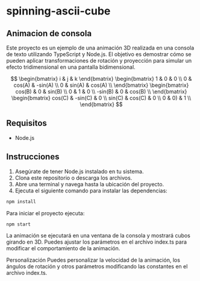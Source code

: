 # spinning-ascii-cube

## Animacion de consola

Este proyecto es un ejemplo de una animación 3D realizada en una consola de texto utilizando TypeScript y Node.js. El objetivo es demostrar cómo se pueden aplicar transformaciones de rotación y proyección para simular un efecto tridimensional en una pantalla bidimensional.

$$
\begin{bmatrix}
i & j & k
\end{bmatrix}
\begin{bmatrix}
1 & 0 & 0 \\
0 & cos(A) & -sin(A) \\
0 & sin(A) & cos(A)  \\
\end{bmatrix}
\begin{bmatrix}
cos(B) & 0 & sin(B) \\
0 & 1 & 0 \\
-sin(B) & 0 & cos(B)  \\
\end{bmatrix}
\begin{bmatrix}
cos(C) & -sin(C) & 0 \\
sin(C) & cos(C) & 0 \\
0 & 0) & 1  \\
\end{bmatrix}
$$

## Requisitos

- Node.js

## Instrucciones

1. Asegúrate de tener Node.js instalado en tu sistema.
2. Clona este repositorio o descarga los archivos.
3. Abre una terminal y navega hasta la ubicación del proyecto.
4. Ejecuta el siguiente comando para instalar las dependencias:

```bash
npm install
```

Para iniciar el proyecto ejecuta:

```bash
npm start
```

La animación se ejecutará en una ventana de la consola y mostrará cubos girando en 3D. Puedes ajustar los parámetros en el archivo index.ts para modificar el comportamiento de la animación.

Personalización
Puedes personalizar la velocidad de la animación, los ángulos de rotación y otros parámetros modificando las constantes en el archivo index.ts.
